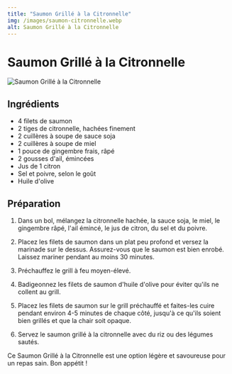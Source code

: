 ```yaml
---
title: "Saumon Grillé à la Citronnelle"
img: /images/saumon-citronnelle.webp
alt: Saumon Grillé à la Citronnelle
---
```


# Saumon Grillé à la Citronnelle

![Saumon Grillé à la Citronnelle](/images/saumon-grille-a-la-citronnelle.webp)

## Ingrédients

- 4 filets de saumon
- 2 tiges de citronnelle, hachées finement
- 2 cuillères à soupe de sauce soja
- 2 cuillères à soupe de miel
- 1 pouce de gingembre frais, râpé
- 2 gousses d'ail, émincées
- Jus de 1 citron
- Sel et poivre, selon le goût
- Huile d'olive

## Préparation

1. Dans un bol, mélangez la citronnelle hachée, la sauce soja, le miel, le gingembre râpé, l'ail émincé, le jus de citron, du sel et du poivre.

2. Placez les filets de saumon dans un plat peu profond et versez la marinade sur le dessus. Assurez-vous que le saumon est bien enrobé. Laissez mariner pendant au moins 30 minutes.

3. Préchauffez le grill à feu moyen-élevé.

4. Badigeonnez les filets de saumon d'huile d'olive pour éviter qu'ils ne collent au grill.

5. Placez les filets de saumon sur le grill préchauffé et faites-les cuire pendant environ 4-5 minutes de chaque côté, jusqu'à ce qu'ils soient bien grillés et que la chair soit opaque.

6. Servez le saumon grillé à la citronnelle avec du riz ou des légumes sautés.

Ce Saumon Grillé à la Citronnelle est une option légère et savoureuse pour un repas sain. Bon appétit !
